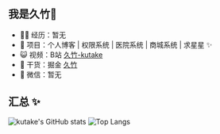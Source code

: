 ## 我是久竹👋


- 👨‍💻 经历：暂无
- 🏡 项目：个人博客 | 权限系统 | 医院系统 | 商城系统 | 求星星 ✨
- 😺 视频：B站 [久竹-kutake](https://space.bilibili.com/477099493)
- 🌱 干货：掘金 [久竹](https://juejin.cn/user/460035935712205)
- 💬 微信：暂无

##  汇总 ✨

![kutake's GitHub stats](https://github-readme-stats.vercel.app/api?username=kutake&hide_title=true&hide_border=true&show_icons=true&include_all_commits=true&bg_color=0,EC6C6C,FFD479,FFFC79,73FA79&theme=graywhite&locale=cn)
![Top Langs](https://github-readme-stats.vercel.app/api/top-langs/?username=kutake&hide_title=true&hide_border=true&layout=compact&bg_color=0,73FA79,73FDFF,D783FF&theme=graywhite&locale=cn)

